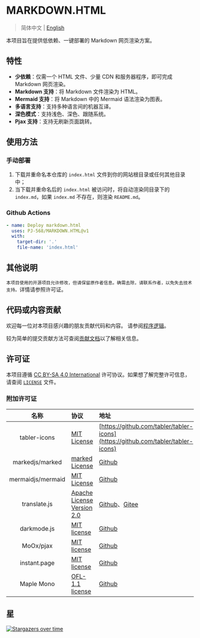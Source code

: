 # MARKDOWN.HTML

> 简体中文 | [English](README_EN.md)

本项目旨在提供低依赖、一键部署的 Markdown 网页渲染方案。

## 特性

- **少依赖**：仅需一个 HTML 文件、少量 CDN 和服务器程序，即可完成 Markdown 网页渲染。
- **Markdown 支持**：将 Markdown 文件渲染为 HTML。
- **Mermaid 支持**：将 Markdown 中的 Mermaid 语法渲染为图表。
- **多语言支持**：支持多种语言间的机器互译。
- **深色模式**：支持浅色、深色、跟随系统。
- **Pjax 支持**：支持无刷新页面跳转。

## 使用方法

### 手动部署

1. 下载并重命名本仓库的 `index.html` 文件到你的网站根目录或任何其他目录中；
2. 当下载并重命名后的 `index.html` 被访问时，将自动渲染同目录下的 `index.md`，如果 `index.md` 不存在，则渲染 `README.md`。

### Github Actions

```yaml
- name: Deploy markdown.html
  uses: PJ-568/MARKDOWN.HTML@v1
  with:
    target-dir: '.'
    file-name: 'index.html'
```

## 其他说明

`本项目使用的开源项目允许修改，但请保留原作者信息。确需去除，请联系作者，以免失去技术支持。`详情请参照许可证。

## 代码或内容贡献

欢迎每一位对本项目感兴趣的朋友贡献代码和内容。
请参阅[程序逻辑](doc/logic.md)。

较为简单的提交贡献方法可查阅[贡献文档](CONTRIBUTING.md)以了解相关信息。

## 许可证

本项目遵循 [CC BY-SA 4.0 International](https://creativecommons.org/licenses/by-sa/4.0/) 许可协议。如果想了解完整许可信息，请查阅 [`LICENSE`](LICENSE) 文件。

### 附加许可证

|名称|协议|地址|
|:-:|:--|:--|
|tabler-icons|[MIT License](//mit-license.org)|[https://github.com/tabler/tabler-icons](https://github.com/tabler/tabler-icons)|
|markedjs/marked|[marked License](https://github.com/markedjs/marked/blob/master/LICENSE.md)|[Github](https://github.com/markedjs/marked)|
|mermaidjs/mermaid|[MIT License](https://github.com/mermaid-js/mermaid/blob/develop/LICENSE)|[Github](https://github.com/mermaid-js/mermaid)|
|translate.js|[Apache License Version 2.0](http://www.apache.org/licenses/LICENSE-2.0)|[Github](https://github.com/xnx3/translate)、[Gitee](https://gitee.com/mail_osc/translate)|
|darkmode.js|[MIT license](//mit-license.org)|[Github](https://github.com/sandoche/Darkmode.js)|
|MoOx/pjax|[MIT license](//mit-license.org)|[Github](https://github.com/MoOx/pjax)|
|instant.page|[MIT license](//mit-license.org)|[Github](https://github.com/instantpage/instant.page)|
|Maple Mono|[OFL-1.1 license](https://openfontlicense.org/open-font-license-official-text/)|[Github](https://github.com/subframe7536/maple-font)|

## 星

[![Stargazers over time](https://starchart.cc/PJ-568/MARKDOWN.HTML.svg?variant=adaptive)](https://starchart.cc/PJ-568/MARKDOWN.HTML)
